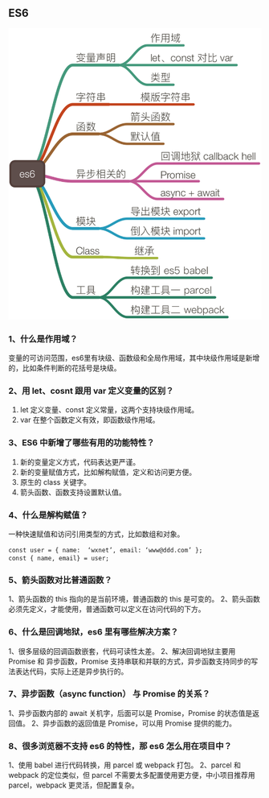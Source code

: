 ## ES6

![](imgs/es6.png)

### 1、什么是作用域？
变量的可访问范围，es6里有块级、函数级和全局作用域，其中块级作用域是新增的，比如条件判断的花括号是块级。

### 2、用 let、cosnt 跟用 var 定义变量的区别？
1. let 定义变量、const 定义常量，这两个支持块级作用域。
2. var 在整个函数定义有效，即函数级作用域。

### 3、ES6 中新增了哪些有用的功能特性？
1. 新的变量定义方式，代码表达更严谨。
2. 新的变量赋值方式，比如解构赋值，定义和访问更方便。
3. 原生的 class 关键字。
4. 箭头函数、函数支持设置默认值。

### 4、什么是解构赋值？
一种快速赋值和访问引用类型的方式，比如数组和对象。
```
const user = { name:  ‘wxnet’, email: ‘www@ddd.com’ };
const { name, email} = user;
```
### 5、箭头函数对比普通函数？
1、箭头函数的 this 指向的是当前环境，普通函数的 this 是可变的。
2、箭头函数必须先定义，才能使用，普通函数可以定义在访问代码的下方。

### 6、什么是回调地狱，es6 里有哪些解决方案？
1、很多层级的回调函数嵌套，代码可读性太差。
2、解决回调地狱主要用 Promise 和 异步函数，Promise 支持串联和并联的方式，异步函数支持同步的写法表达代码，实际上还是异步执行的。

### 7、异步函数（async function） 与 Promise 的关系？
1、异步函数内部的 await 关机字，后面可以是 Promise，Promise 的状态值是返回值。
2、异步函数的返回值是 Promise，可以用 Promise 提供的能力。

### 8、很多浏览器不支持 es6 的特性，那 es6 怎么用在项目中？
1、使用 babel 进行代码转换，用 parcel 或 webpack 打包。
2、parcel 和 webpack 的定位类似，但 parcel 不需要太多配置使用更方便，中小项目推荐用 parcel，webpack 更灵活，但配置复杂。